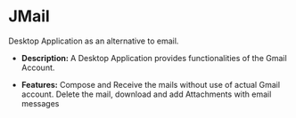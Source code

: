 # JMail
Desktop Application as an alternative to email.

- **Description:** A Desktop Application provides functionalities of the Gmail Account. 

- **Features:** Compose and Receive the mails without use of actual Gmail account. Delete the mail, download and 
add Attachments with email messages

